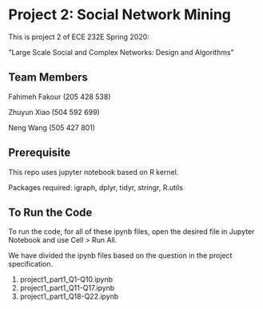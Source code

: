 # Project 2: Social Network Mining
This is project 2 of ECE 232E Spring 2020:

"Large Scale Social and Complex Networks: Design and Algorithms"

## Team Members
Fahimeh Fakour (205 428 538)

Zhuyun Xiao (504 592 699)

Neng Wang (505 427 801)

## Prerequisite
This repo uses jupyter notebook based on R kernel.

Packages required: igraph, dplyr, tidyr, stringr, R.utils

## To Run the Code
To run the code, for all of these ipynb files, open the desired file in Jupyter Notebook and use Cell > Run All. 

We have divided the ipynb files based on the question in the project specification. 
1. project1_part1_Q1-Q10.ipynb	
2. project1_part1_Q11-Q17.ipynb	
3. project1_part1_Q18-Q22.ipynb
